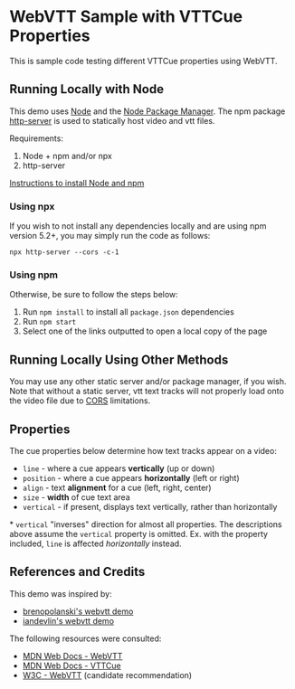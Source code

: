 # WebVTT Sample with VTTCue Properties

This is sample code testing different VTTCue properties using WebVTT.

## Running Locally with Node
This demo uses [Node](https://nodejs.org/en/) and the [Node Package Manager](https://www.npmjs.com/). The npm package [http-server](https://www.npmjs.com/package/http-server) is used to statically host video and vtt files.

Requirements:
1. Node + npm and/or npx
2. http-server

[Instructions to install Node and npm](https://docs.npmjs.com/cli/v7/configuring-npm/install)

### Using npx
If you wish to not install any dependencies locally and are using npm version 5.2+, you may simply run the code as follows:
```
npx http-server --cors -c-1
```

### Using npm
Otherwise, be sure to follow the steps below:
1. Run `npm install` to install all `package.json` dependencies
2. Run `npm start`
3. Select one of the links outputted to open a local copy of the page

## Running Locally Using Other Methods
You may use any other static server and/or package manager, if you wish. Note that without a static server, vtt text tracks will not properly load onto the video file due to [CORS](https://developer.mozilla.org/en-US/docs/Web/HTTP/CORS) limitations.

## Properties
The cue properties below determine how text tracks appear on a video:
* `line` - where a cue appears **vertically** (up or down)
* `position` - where a cue appears **horizontally** (left or right)
* `align` - text **alignment** for a cue (left, right, center)
* `size` - **width** of cue text area
* `vertical` - if present, displays text vertically, rather than horizontally

\* `vertical` "inverses" direction for almost all properties. The descriptions above assume the `vertical` property is omitted. Ex. with the property included, `line` is affected *horizontally* instead.

## References and Credits
This demo was inspired by:
* [brenopolanski's webvtt demo](https://github.com/brenopolanski/html5-video-webvtt-example)
* [iandevlin's webvtt demo](https://iandevlin.github.io/mdn/video-player-with-captions/)

The following resources were consulted:
* [MDN Web Docs - WebVTT](https://developer.mozilla.org/en-US/docs/Web/API/VTTCue)
* [MDN Web Docs - VTTCue](https://developer.mozilla.org/en-US/docs/Web/API/VTTCue)
* [W3C - WebVTT](https://w3c.github.io/webvtt/) (candidate recommendation)
